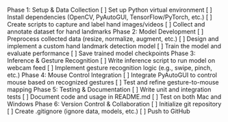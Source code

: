 Phase 1: Setup & Data Collection
[ ] Set up Python virtual environment
[ ] Install dependencies (OpenCV, PyAutoGUI, TensorFlow/PyTorch, etc.)
[ ] Create scripts to capture and label hand images/videos
[ ] Collect and annotate dataset for hand landmarks
Phase 2: Model Development
[ ] Preprocess collected data (resize, normalize, augment, etc.)
[ ] Design and implement a custom hand landmark detection model
[ ] Train the model and evaluate performance
[ ] Save trained model checkpoints
Phase 3: Inference & Gesture Recognition
[ ] Write inference script to run model on webcam feed
[ ] Implement gesture recognition logic (e.g., swipe, pinch, etc.)
Phase 4: Mouse Control Integration
[ ] Integrate PyAutoGUI to control mouse based on recognized gestures
[ ] Test and refine gesture-to-mouse mapping
Phase 5: Testing & Documentation
[ ] Write unit and integration tests
[ ] Document code and usage in README.md
[ ] Test on both Mac and Windows
Phase 6: Version Control & Collaboration
[ ] Initialize git repository
[ ] Create .gitignore (ignore data, models, etc.)
[ ] Push to GitHub
